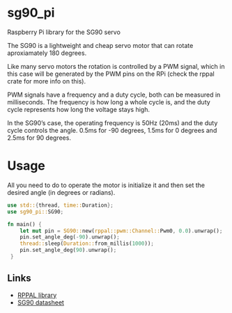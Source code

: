 # sg90_pi

Raspberry Pi library for the SG90 servo

The SG90 is a lightweight and cheap servo motor that can rotate aproxiamately 180 degrees.

Like many servo motors the rotation is controlled by a PWM signal, which in this case will be generated by the PWM pins on the RPi (check the rppal crate for more info on this).

PWM signals have a frequency and a duty cycle, both can be measured in milliseconds. The frequency is how long a whole cycle is, and the duty cycle represents how long the voltage stays high.

In the SG90’s case, the operating frequency is 50Hz (20ms) and the duty cycle controls the angle. 0.5ms for -90 degrees, 1.5ms for 0 degrees and 2.5ms for 90 degrees.

# Usage

All you need to do to operate the motor is initialize it and
then set the desired angle (in degrees or radians).
```rust
use std::{thread, time::Duration};
use sg90_pi::SG90;

fn main() {
    let mut pin = SG90::new(rppal::pwm::Channel::Pwm0, 0.0).unwrap();
    pin.set_angle_deg(-90).unwrap();
    thread::sleep(Duration::from_millis(1000));
    pin.set_angle_deg(90).unwrap();
 }
 ```

## Links
* [RPPAL library](https://github.com/golemparts/rppal)
* [SG90 datasheet](http://www.ee.ic.ac.uk/pcheung/teaching/DE1_EE/stores/sg90_datasheet.pdf)